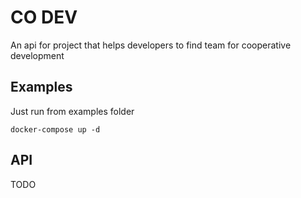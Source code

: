 # CO DEV
An api for project that helps developers to find team for cooperative development
## Examples
Just run from examples folder
```
docker-compose up -d
```
## API
TODO
